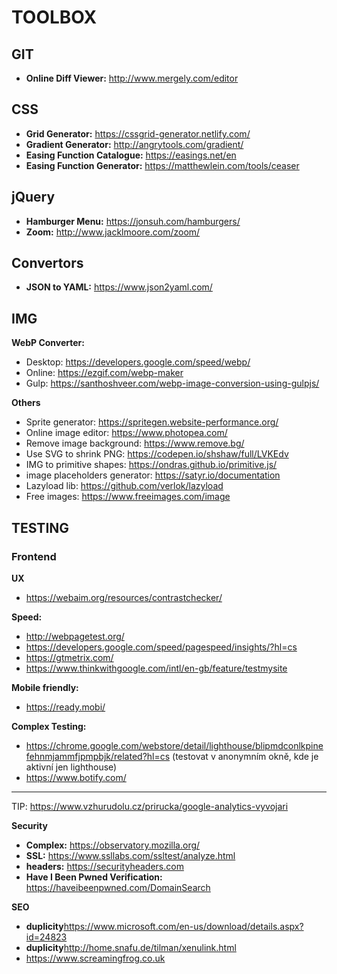 # TOOLBOX

## GIT
* **Online Diff Viewer:** http://www.mergely.com/editor

## CSS
* **Grid Generator:** https://cssgrid-generator.netlify.com/
* **Gradient Generator:** http://angrytools.com/gradient/
* **Easing Function Catalogue:** https://easings.net/en
* **Easing Function Generator:** https://matthewlein.com/tools/ceaser

## jQuery
* **Hamburger Menu:** https://jonsuh.com/hamburgers/
* **Zoom:** http://www.jacklmoore.com/zoom/

## Convertors
* **JSON to YAML:** https://www.json2yaml.com/

## IMG
**WebP Converter:**
* Desktop: https://developers.google.com/speed/webp/
* Online: https://ezgif.com/webp-maker
* Gulp: https://santhoshveer.com/webp-image-conversion-using-gulpjs/

**Others**
* Sprite generator: https://spritegen.website-performance.org/
* Online image editor: https://www.photopea.com/
* Remove image background: https://www.remove.bg/
* Use SVG to shrink PNG: https://codepen.io/shshaw/full/LVKEdv
* IMG to primitive shapes: https://ondras.github.io/primitive.js/
* image placeholders generator: https://satyr.io/documentation
* Lazyload lib: https://github.com/verlok/lazyload
* Free images: https://www.freeimages.com/image

## TESTING

### Frontend

**UX**
* https://webaim.org/resources/contrastchecker/

**Speed:**
* http://webpagetest.org/
* https://developers.google.com/speed/pagespeed/insights/?hl=cs
* https://gtmetrix.com/
* https://www.thinkwithgoogle.com/intl/en-gb/feature/testmysite

**Mobile friendly:**
* https://ready.mobi/

**Complex Testing:**
* https://chrome.google.com/webstore/detail/lighthouse/blipmdconlkpinefehnmjammfjpmpbjk/related?hl=cs (testovat v anonymním okně, kde je aktivní jen lighthouse)
* https://www.botify.com/

---

TIP: https://www.vzhurudolu.cz/prirucka/google-analytics-vyvojari

**Security**
* **Complex:** https://observatory.mozilla.org/
* **SSL:** https://www.ssllabs.com/ssltest/analyze.html
* **headers:** https://securityheaders.com
* **Have I Been Pwned Verification:** https://haveibeenpwned.com/DomainSearch

**SEO**
* **duplicity**https://www.microsoft.com/en-us/download/details.aspx?id=24823
* **duplicity**http://home.snafu.de/tilman/xenulink.html
* https://www.screamingfrog.co.uk

